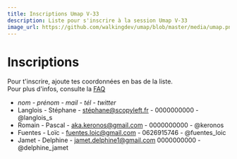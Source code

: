 ```yaml
---
title: Inscriptions Umap V-33
description: Liste pour s'inscrire à la session Umap V-33
image_url: https://github.com/walkingdev/umap/blob/master/media/umap.png?raw=true
---
```


# Inscriptions

Pour t'inscrire, ajoute tes coordonnées en bas de la liste.  
Pour plus d'infos, consulte la [FAQ](http://walkingdev.fr/#walkingdev/umap/blob/master/v33-faq.md)  

* *nom - prénom - mail - tél - twitter*
* Langlois - Stéphane - stéphane@scopyleft.fr - 0000000000 - @langlois_s
* Romain - Pascal - aka.keronos@gmail.com - 0000000000 - @keronos
* Fuentes - Loïc - fuentes.loic@gmail.com - 0626915746 - @fuentes_loic
* Jamet - Delphine - jamet.delphine1@gmail.com 0000000000 - @delphine_jamet
